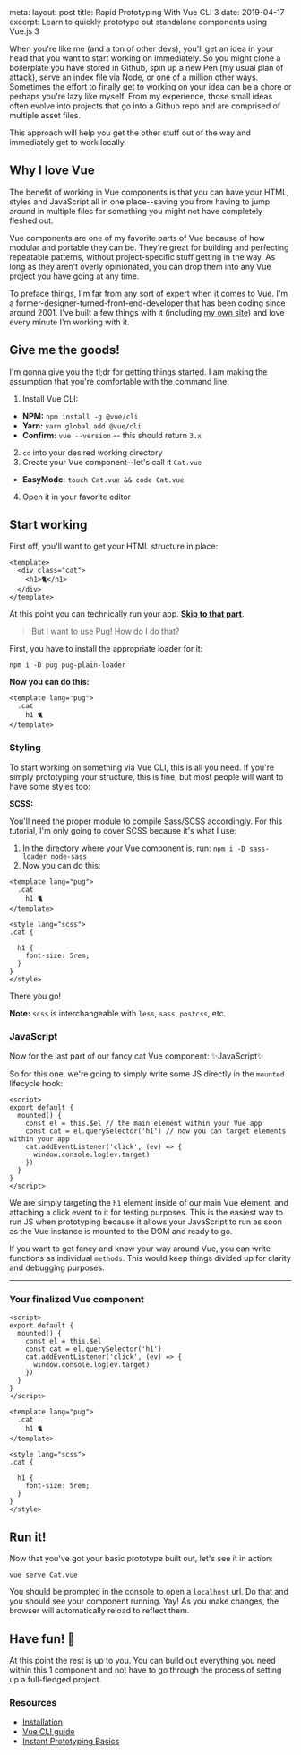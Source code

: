 <route lang="yaml">
meta:
  layout: post
  title: Rapid Prototyping With Vue CLI 3
  date: 2019-04-17
  excerpt: Learn to quickly prototype out standalone components using Vue.js 3
</route>

When you're like me (and a ton of other devs), you'll get an idea in your head that you want to start working on immediately. So you might clone a boilerplate you have stored in Github, spin up a new Pen (my usual plan of attack), serve an index file via Node, or one of a million other ways. Sometimes the effort to finally get to working on your idea can be a chore or perhaps you're lazy like myself. From my experience, those small ideas often evolve into projects that go into a Github repo and are comprised of multiple asset files.

This approach will help you get the other stuff out of the way and immediately get to work locally.

## Why I love Vue

The benefit of working in Vue components is that you can have your HTML, styles and JavaScript all in one place--saving you from having to jump around in multiple files for something you might not have completely fleshed out.

Vue components are one of my favorite parts of Vue because of how modular and portable they can be. They're great for building and perfecting repeatable patterns, without project-specific stuff getting in the way. As long as they aren't overly opinionated, you can drop them into any Vue project you have going at any time.

To preface things, I'm far from any sort of expert when it comes to Vue. I'm a former-designer-turned-front-end-developer that has been coding since around 2001. I've built a few things with it (including [my own site](https://daryn.codes)) and love every minute I'm working with it.

## Give me the goods!

I'm gonna give you the tl;dr for getting things started. I am making the assumption that you're comfortable with the command line:

1. Install Vue CLI:

- **NPM:** `npm install -g @vue/cli`
- **Yarn:** `yarn global add @vue/cli`
- **Confirm:** `vue --version` -- this should return `3.x`

2. `cd` into your desired working directory
3. Create your Vue component--let's call it `Cat.vue`

- **EasyMode:** `touch Cat.vue && code Cat.vue`

4. Open it in your favorite editor

## Start working

First off, you'll want to get your HTML structure in place:

```vue
<template>
  <div class="cat">
    <h1>🐈</h1>
  </div>
</template>
```

At this point you can technically run your app. **[Skip to that part](#run-it-6)**.

> But I want to use Pug! How do I do that?

First, you have to install the appropriate loader for it:

`npm i -D pug pug-plain-loader`

**Now you can do this:**

```vue
<template lang="pug">
  .cat
    h1 🐈
</template>
```

### Styling

To start working on something via Vue CLI, this is all you need. If you're simply prototyping your structure, this is fine, but most people will want to have some styles too:

**SCSS:**

You'll need the proper module to compile Sass/SCSS accordingly. For this tutorial, I'm only going to cover SCSS because it's what I use:

1. In the directory where your Vue component is, run: `npm i -D sass-loader node-sass`
2. Now you can do this:

```vue
<template lang="pug">
  .cat
    h1 🐈
</template>

<style lang="scss">
.cat {

  h1 {
    font-size: 5rem;
  }
}
</style>
```

There you go!

**Note:** `scss` is interchangeable with `less`, `sass`, `postcss`, etc.

### JavaScript

Now for the last part of our fancy cat Vue component: ✨JavaScript✨

So for this one, we're going to simply write some JS directly in the `mounted` lifecycle hook:

```vue
<script>
export default {
  mounted() {
    const el = this.$el // the main element within your Vue app
    const cat = el.querySelector('h1') // now you can target elements within your app
    cat.addEventListener('click', (ev) => {
      window.console.log(ev.target)
    })
  }
}
</script>
```

We are simply targeting the `h1` element inside of our main Vue element, and attaching a click event to it for testing purposes. This is the easiest way to run JS when prototyping because it allows your JavaScript to run as soon as the Vue instance is mounted to the DOM and ready to go.

If you want to get fancy and know your way around Vue, you can write functions as individual `methods`. This would keep things divided up for clarity and debugging purposes.

---

### Your finalized Vue component

```vue
<script>
export default {
  mounted() {
    const el = this.$el
    const cat = el.querySelector('h1')
    cat.addEventListener('click', (ev) => {
      window.console.log(ev.target)
    })
  }
}
</script>

<template lang="pug">
  .cat
    h1 🐈
</template>

<style lang="scss">
.cat {

  h1 {
    font-size: 5rem;
  }
}
</style>
```

## Run it!

Now that you've got your basic prototype built out, let's see it in action:

`vue serve Cat.vue`

You should be prompted in the console to open a `localhost` url. Do that and you should see your component running. Yay! As you make changes, the browser will automatically reload to reflect them.

## Have fun! 🎉

At this point the rest is up to you. You can build out everything you need within this 1 component and not have to go through the process of setting up a full-fledged project.

### Resources

- [Installation](https://cli.vuejs.org/guide/installation.html)
- [Vue CLI guide](https://cli.vuejs.org/guide/)
- [Instant Prototyping Basics](https://cli.vuejs.org/guide/prototyping.html)
